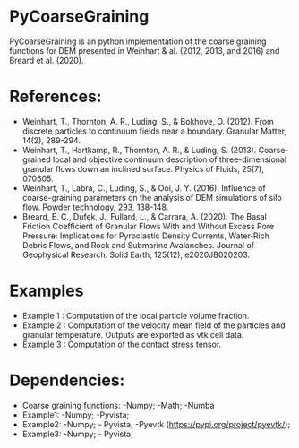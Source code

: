 # PyCoarseGraining #
PyCoarseGraining is an python implementation of the coarse graining functions for DEM presented in Weinhart & al. (2012, 2013, and 2016) and Breard et al. (2020). 


# References:
 - Weinhart, T., Thornton, A. R., Luding, S., & Bokhove, O. (2012). From discrete particles to continuum fields near a boundary. Granular Matter, 14(2), 289-294.
 - Weinhart, T., Hartkamp, R., Thornton, A. R., & Luding, S. (2013). Coarse-grained local and objective continuum description of three-dimensional granular flows down an inclined surface. Physics of Fluids, 25(7), 070605.
 - Weinhart, T., Labra, C., Luding, S., & Ooi, J. Y. (2016). Influence of coarse-graining parameters on the analysis of DEM simulations of silo flow. Powder technology, 293, 138-148.
 - Breard, E. C., Dufek, J., Fullard, L., & Carrara, A. (2020). The Basal Friction Coefficient of Granular Flows With and Without Excess Pore Pressure: Implications for Pyroclastic Density Currents, Water‐Rich Debris Flows, and Rock and Submarine Avalanches. Journal of Geophysical Research: Solid Earth, 125(12), e2020JB020203.


# Examples
 - Example 1 : Computation of the local particle volume fraction.
 - Example 2 : Computation of the velocity mean field of the particles and granular temperature. Outputs are exported as vtk cell data.
 - Example 3 : Computation of the contact stress tensor.


# Dependencies:
 - Coarse graining functions: -Numpy; -Math; -Numba
 - Example1: -Numpy; -Pyvista; 
 - Example2: -Numpy; - Pyvista; -Pyevtk (https://pypi.org/project/pyevtk/);
 - Example3: -Numpy; - Pyvista;



                                  

